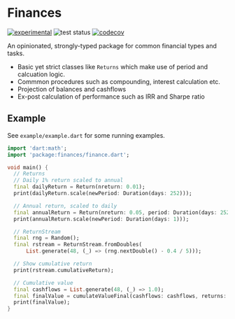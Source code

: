# Finances

[![experimental](http://badges.github.io/stability-badges/dist/experimental.svg)](http://github.com/badges/stability-badges)
![test status](https://github.com/bestdan/dart_finance/actions/workflows/ci.yaml/badge.svg)
[![codecov](https://codecov.io/gh/bestdan/dart_finance/branch/dpe%2Fcoverage/graph/badge.svg)](https://codecov.io/gh/bestdan/dart_finance)

An opinionated, strongly-typed package for common financial types and tasks. 

* Basic yet strict classes like `Returns` which make use of period and calcuation logic. 
* Commmon procedures such as compounding, interest calculation etc. 
* Projection of balances and cashflows
* Ex-post calculation of performance such as IRR and Sharpe ratio

## Example
See `example/example.dart` for some running examples. 

```dart
import 'dart:math';
import 'package:finances/finance.dart';

void main() {
  // Returns
  // Daily 1% return scaled to annual
  final dailyReturn = Return(nreturn: 0.01);
  print(dailyReturn.scale(newPeriod: Duration(days: 252)));

  // Annual return, scaled to daily
  final annualReturn = Return(nreturn: 0.05, period: Duration(days: 252));
  print(annualReturn.scale(newPeriod: Duration(days: 1)));

  // ReturnStream
  final rng = Random();
  final rstream = ReturnStream.fromDoubles(
      List.generate(48, (_) => (rng.nextDouble() - 0.4 / 5)));

  // Show cumulative return
  print(rstream.cumulativeReturn);

  // Cumulative value
  final cashflows = List.generate(48, (_) => 1.0);
  final finalValue = cumulateValueFinal(cashflows: cashflows, returns: rstream);
  print(finalValue);
}
```
